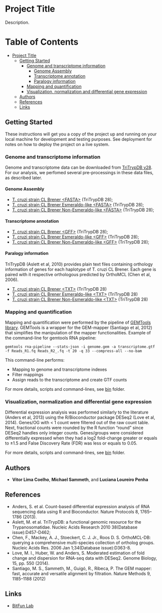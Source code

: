 # Project Title

Description.

Table of Contents
=================

   * [Project Title](#project-title)
      * [Getting Started](#getting-started)
         * [Genome and transcriptome information](#genome-and-transcriptome-information)
            * [Genome Assembly](#genome-assembly)
            * [Transcriptome annotation](#transcriptome-annotation)
            * [Paralogy information](#paralogy-information)
         * [Mapping and quantification](#mapping-and-quantification)
         * [Visualization, normalization and differential gene expression](#visualization-normalization-and-differential-gene-expression)
      * [Authors](#authors)
      * [References](#references)
      * [Links](#links)

## Getting Started

These instructions will get you a copy of the project up and running on your local machine for development and testing purposes. See deployment for notes on how to deploy the project on a live system.

### Genome and transcriptome information

Genome and transcriptome data can be downloaded from [TriTrypDB v28](http://tritrypdb.org/common/downloads/release-28/). For our analysis, we perfomed several pre-processings in these data files, as described later.

#### Genome Assembly

* [T. cruzi strain CL Brener \<FASTA\>](http://tritrypdb.org/common/downloads/release-28/TcruziCLBrener/fasta/data/TriTrypDB-28_TcruziCLBrener_Genome.fasta) (TriTrypDB 28);
* [T. cruzi strain CL Brener Esmeraldo-like \<FASTA\>](http://tritrypdb.org/common/downloads/release-28/TcruziCLBrenerEsmeraldo-like/fasta/data/TriTrypDB-28_TcruziCLBrenerEsmeraldo-like_Genome.fasta) (TriTrypDB 28);
* [T. cruzi strain CL Brener Non-Esmeraldo-like \<FASTA\>](http://tritrypdb.org/common/downloads/release-28/TcruziCLBrenerNon-Esmeraldo-like/fasta/data/TriTrypDB-28_TcruziCLBrenerNon-Esmeraldo-like_Genome.fasta) (TriTrypDB 28);

#### Transcriptome annotation

* [T. cruzi strain CL Brener \<GFF\>](http://tritrypdb.org/common/downloads/release-28/TcruziCLBrener/gff/data/TriTrypDB-28_TcruziCLBrener.gff) (TriTrypDB 28);
* [T. cruzi strain CL Brener Esmeraldo-like \<GFF\>](http://tritrypdb.org/common/downloads/release-28/TcruziCLBrenerEsmeraldo-like/gff/data/TriTrypDB-28_TcruziCLBrenerEsmeraldo-like.gff) (TriTrypDB 28);
* [T. cruzi strain CL Brener Non-Esmeraldo-like \<GFF\>](http://tritrypdb.org/common/downloads/release-28/TcruziCLBrenerNon-Esmeraldo-like/gff/data/TriTrypDB-28_TcruziCLBrenerNon-Esmeraldo-like.gff) (TriTrypDB 28);

#### Paralogy information

TriTrypDB (Aslett et al, 2010) provides plain text files containing orthology information of genes for each haplotype of T. cruzi CL Brener. Each gene is paired with it respective orthologous predicted by OrthoMCL (Chen et al, 2006). 
* [T. cruzi strain CL Brener \<TXT\>](http://tritrypdb.org/common/downloads/release-28/TcruziCLBrener/txt/TriTrypDB-28_TcruziCLBrenerGene.txt) (TriTrypDB 28)
* [T. cruzi strain CL Brener Esmeraldo-like \<TXT\>](http://tritrypdb.org/common/downloads/release-28/TcruziCLBrenerEsmeraldo-like/txt/TriTrypDB-28_TcruziCLBrenerEsmeraldo-likeGene.txt) (TriTrypDB 28)
* [T. cruzi strain CL Brener Non-Esmeraldo-like \<TXT\>](http://tritrypdb.org/common/downloads/release-28/TcruziCLBrenerNon-Esmeraldo-like/txt/TriTrypDB-28_TcruziCLBrenerNon-Esmeraldo-likeGene.txt) (TriTrypDB 28)

### Mapping and quantification

Mapping and quantification were performed by the pipeline of [GEMTools library](http://gemtools.github.io/). GEMTools is a wrapper for the GEM-mapper (Santiago et al, 2012) that simplifies the manipulation of the mapper functionalities. Example of the command-line for gemtools RNA pipeline:
```
gemtools rna-pipeline --stats-json -i genome.gem -a transcriptome.gtf -f Reads_R1.fq Reads_R2_.fq -t 20 -q 33 --compress-all --no-bam
```
This command-line performs:
* Mapping to genome and transcriptome indexes
* Filter mappings
* Assign reads to the transcriptome and create GTF counts

For more details, scripts and command-lines, see [bin](https://github.com/vitorlimac2/paralogQuantY/tree/master/bin) folder.

### Visualization, normalization and differential gene expression

Differential expression analysis was performed similarly to the literature (Anders et al, 2013) using the R/Bioconductor package DESeq2 (Love et al, 2014). Genes/OG with < 1 count were filtered out of the raw count table. Next, fractional counts were rounded by the R function “round” since DESeq2 handles only integer counts. Genes/groups were considered differentially expressed when they had a log2 fold-change greater or equals to ±1.5 and False Discovery Rate (FDR) was less or equals to 0.05.

For more details, scripts and command-lines, see [bin](https://github.com/vitorlimac2/paralogQuantY/tree/master/bin) folder.

## Authors

* **Vitor Lima Coelho**, **Michael Sammeth**, and **Luciana Loureiro Penha**

## References

* Anders, S. et al. Count-based differential expression analysis of RNA sequencing data using R and Bioconductor. Nature Protocols 8, 1765–1786 (2013).
* Aslett, M. et al. TriTrypDB: a functional genomic resource for the Trypanosomatidae. Nucleic Acids Research 2010 38(Database issue):D457-D462;
* Chen, F., Mackey, A. J., Stoeckert, C. J. Jr., Roos D. S. OrthoMCL-DB: querying a comprehensive multi-species collection of ortholog groups. Nucleic Acids Res. 2006 Jan 1;34(Database issue):D363-8.
* Love, M. I., Huber, W. and Anders, S. Moderated estimation of fold change and dispersion for RNA-seq data with DESeq2. Genome Biology, 15, pp. 550 (2014).
* Santiago, M. S., Sammeth, M., Guigó, R., Ribeca, P. The GEM mapper: fast, accurate and versatile alignment by filtration. Nature Methods 9, 1185–1188 (2012)

## Links


* [BitFun Lab](https://bitfun.org)
